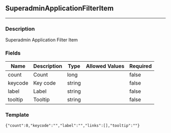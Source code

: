 ## SuperadminApplicationFilterItem
---
### Description
Superadmin Application Filter Item
### Fields
| Name | Description | Type | Allowed Values | Required |
| ---- | ----------- | ---- | -------------- | -------- |
| count | Count | long |  | false |
| keycode | Key code | string |  | false |
| label | Label | string |  | false |
| tooltip | Tooltip | string |  | false |
### Template
```
{"count":0,"keycode":"","label":"","links":[],"tooltip":""}
```

